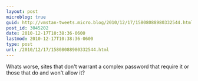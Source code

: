 ```yaml
---
layout: post
microblog: true
guid: http://vmstan-tweets.micro.blog/2010/12/17/15808088980332544.html
post_id: 3045202
date: 2010-12-17T10:38:36-0600
lastmod: 2010-12-17T10:38:36-0600
type: post
url: /2010/12/17/15808088980332544.html
---
```

Whats worse, sites that don't warrant a complex password that require it or those that do and won't allow it?
